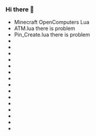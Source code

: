 ### Hi there 👋
* Minecraft OpenComputers Lua
* ATM.lua there is problem
* Pin_Create.lua there is problem
*
*
*
*
*
*
*
*
*
*
*
*
*
*
*
<!--
**Kadircan9091/Kadircan9091** is a ✨ _special_ ✨ repository because its `README.md` (this file) appears on your GitHub profile.

Here are some ideas to get you started:

- 🔭 I’m currently working on ...
- 🌱 I’m currently learning ...
- 👯 I’m looking to collaborate on ...
- 🤔 I’m looking for help with ...
- 💬 Ask me about ...
- 📫 How to reach me: ...
- 😄 Pronouns: ...
- ⚡ Fun fact: ...
-->
